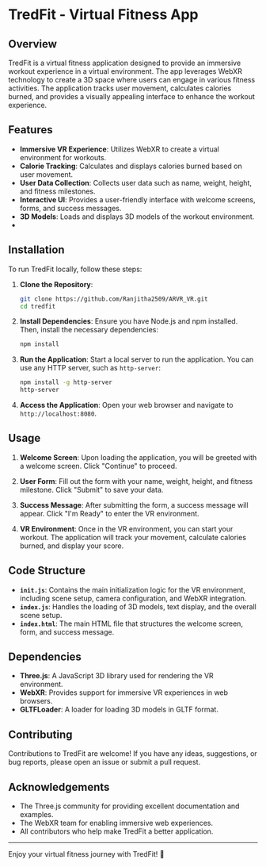 # TredFit - Virtual Fitness App

## Overview

TredFit is a virtual fitness application designed to provide an immersive workout experience in a virtual environment. The app leverages WebXR technology to create a 3D space where users can engage in various fitness activities. The application tracks user movement, calculates calories burned, and provides a visually appealing interface to enhance the workout experience.

## Features

- **Immersive VR Experience**: Utilizes WebXR to create a virtual environment for workouts.
- **Calorie Tracking**: Calculates and displays calories burned based on user movement.
- **User Data Collection**: Collects user data such as name, weight, height, and fitness milestones.
- **Interactive UI**: Provides a user-friendly interface with welcome screens, forms, and success messages.
- **3D Models**: Loads and displays 3D models of the workout environment.
- 

## Installation

To run TredFit locally, follow these steps:

1. **Clone the Repository**:
   ```bash
   git clone https://github.com/Ranjitha2509/ARVR_VR.git
   cd tredfit
   ```

2. **Install Dependencies**:
   Ensure you have Node.js and npm installed. Then, install the necessary dependencies:
   ```bash
   npm install
   ```

3. **Run the Application**:
   Start a local server to run the application. You can use any HTTP server, such as `http-server`:
   ```bash
   npm install -g http-server
   http-server
   ```

4. **Access the Application**:
   Open your web browser and navigate to `http://localhost:8080`.

## Usage

1. **Welcome Screen**:
   Upon loading the application, you will be greeted with a welcome screen. Click "Continue" to proceed.

2. **User Form**:
   Fill out the form with your name, weight, height, and fitness milestone. Click "Submit" to save your data.

3. **Success Message**:
   After submitting the form, a success message will appear. Click "I'm Ready" to enter the VR environment.

4. **VR Environment**:
   Once in the VR environment, you can start your workout. The application will track your movement, calculate calories burned, and display your score.

## Code Structure

- **`init.js`**: Contains the main initialization logic for the VR environment, including scene setup, camera configuration, and WebXR integration.
- **`index.js`**: Handles the loading of 3D models, text display, and the overall scene setup.
- **`index.html`**: The main HTML file that structures the welcome screen, form, and success message.

## Dependencies

- **Three.js**: A JavaScript 3D library used for rendering the VR environment.
- **WebXR**: Provides support for immersive VR experiences in web browsers.
- **GLTFLoader**: A loader for loading 3D models in GLTF format.

## Contributing

Contributions to TredFit are welcome! If you have any ideas, suggestions, or bug reports, please open an issue or submit a pull request.

## Acknowledgements

- The Three.js community for providing excellent documentation and examples.
- The WebXR team for enabling immersive web experiences.
- All contributors who help make TredFit a better application.

---

Enjoy your virtual fitness journey with TredFit! 🚀
